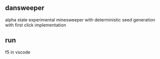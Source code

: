 ## dansweeper

alpha state experimental minesweeper with deterministic seed generation with first click implementation

## run
f5 in vscode